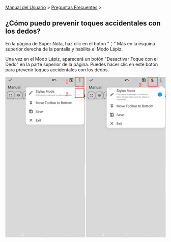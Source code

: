 [Manual del Usuario](/dragonnest/drawnote/manual/es) > [Preguntas Frecuentes](/dragonnest/drawnote/manual/es/q_a) >

¿Cómo puedo prevenir toques accidentales con los dedos?
---
En la página de Super Nota, haz clic en el botón "⋮" Más en la esquina superior derecha de la pantalla y habilita el Modo Lápiz.

Una vez en el Modo Lápiz, aparecerá un botón "Desactivar Toque con el Dedo" en la parte superior de la página. Puedes hacer clic en este botón para prevenir toques accidentales con los dedos.

![Modo Lápiz](imgs/mistouch.png)